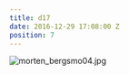 ```yaml
---
title: d17
date: 2016-12-29 17:08:00 Z
position: 7
---
```


![morten_bergsmo04.jpg](/uploads/morten_bergsmo04.jpg)